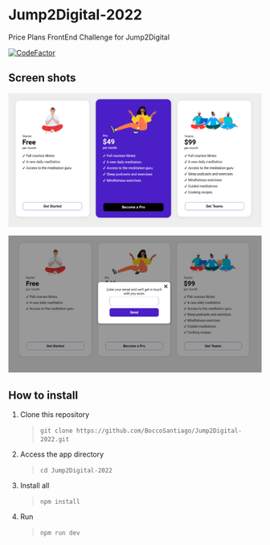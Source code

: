 # Jump2Digital-2022
Price Plans FrontEnd Challenge for Jump2Digital

[![CodeFactor](https://www.codefactor.io/repository/github/boccosantiago/jump2digital-2022/badge)](https://www.codefactor.io/repository/github/boccosantiago/jump2digital-2022)

## Screen shots

![main](./src/images/1.png)

![popup](./src/images/2.png)


## How to install
1. Clone this repository 
    > `git clone https://github.com/BoccoSantiago/Jump2Digital-2022.git`
2. Access the app directory
    > `cd Jump2Digital-2022`
4. Install all 
    >`npm install`
5. Run
    >`npm run dev`
